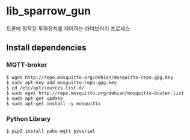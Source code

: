 # lib_sparrow_gun
드론에 장착된 투하장치를 제어하는 라이브러리 프로세스
## Install dependencies
### MQTT-broker
```
$ wget http://repo.mosquitto.org/debian/mosquitto-repo.gpg.key
$ sudo apt-key add mosquitto-repo.gpg.key
$ cd /etc/apt/sources.list.d/
$ sudo wget http://repo.mosquitto.org/debian/mosquitto-buster.list 
$ sudo apt-get update
$ sudo apt-get install -y mosquitto
```
### Python Library
```
$ pip3 install paho-mqtt pyserial
```
